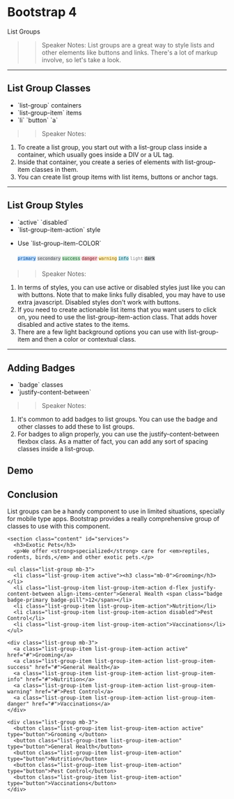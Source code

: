 <!-- .slide: data-state="title" -->
# Bootstrap 4
List Groups

> > Speaker Notes:
List groups are a great way to style lists and other elements like buttons and links. There's a lot of markup involve, so let's take a look.

---

<!-- .slide: data-state="hasicon" -->

## <i class="fa fa-list-alt"></i> List Group Classes

<ul>
	<li class="fragment">`list-group` containers</li>
	<li class="fragment">`list-group-item` items</li>
	<li class="fragment">`li` `button` `a`</li>
</ul>

> > Speaker Notes:
1. To create a list group, you start out with a list-group class inside a container, which usually goes inside a DIV or a UL tag.
1. Inside that container, you create a series of elements with list-group-item classes in them.
1. You can create list group items with list items, buttons or anchor tags.

---

<!-- .slide: data-state="hasicon" -->

## <i class="fa fa-list-alt"></i> List Group Styles
<ul>
	<li class="fragment">`active` `disabled`</li>
	<li class="fragment">`list-group-item-action` style</li>
	<li class="fragment"><p contenteditable>Use `list-group-item-COLOR`</p>
		<small style="line-height: 220%; vertical-align: text-bottom;">
			<code style="background:#b8daff; color:#004085;">primary</code>
			<code style="background:#dddfe2; color:#464a4e;">secondary</code>
			<code style="background:#c3e6cb; color:#155724;">success</code>
			<code style="background:#f5c6cb; color:#721c24;">danger</code>
			<code style="background:#ffeeba; color:#856404;">warning</code>
			<code style="background:#bee5eb; color:#0c5460;">info</code>
			<code style="background:#fdfdfe; color:#818182;">light</code>
			<code style="background:#c6c8ca; color:#1b1e21;">dark</code>
		</small>
	</li>
</ul>

> > Speaker Notes:
1. In terms of styles, you can use active or disabled styles just like you can with buttons. Note that to make links fully disabled, you may have to use extra javascript. Disabled styles don't work with buttons.
1. If you need to create actionable list items that you want users to click on, you need to use the list-group-item-action class. That adds hover disabled and active states to the items.
1. There are a few light background options you can use with list-group-item and then a color or contextual class.

---

<!-- .slide: data-state="hasicon" -->

## <i class="fa fa-list-alt"></i> Adding Badges

<ul>
	<li class="fragment">`badge` classes</li>
	<li class="fragment">`justify-content-between`</li>
</ul>

> > Speaker Notes:
1. It's common to add badges to list groups. You can use the badge and other classes to add these to list groups.
2. For badges to align properly, you can use the justify-content-between flexbox class. As a matter of fact, you can add any sort of spacing classes inside a list-group.

## Demo

## Conclusion
List groups can be a handy component to use in limited situations, specially for mobile type apps. Bootstrap provides a really comprehensive group of classes to use with this component.


```
<section class="content" id="services">
  <h3>Exotic Pets</h3>
  <p>We offer <strong>specialized</strong> care for <em>reptiles, rodents, birds,</em> and other exotic pets.</p>

<ul class="list-group mb-3">
  <li class="list-group-item active"><h3 class="mb-0">Grooming</h3></li>
  <li class="list-group-item list-group-item-action d-flex justify-content-between align-items-center">General Health <span class="badge badge-primary badge-pill">12</span></li>
  <li class="list-group-item list-group-item-action">Nutrition</li>
  <li class="list-group-item list-group-item-action disabled">Pest Control</li>
  <li class="list-group-item list-group-item-action">Vaccinations</li>
</ul>

<div class="list-group mb-3">
  <a class="list-group-item list-group-item-action active" href="#">Grooming</a>
  <a class="list-group-item list-group-item-action list-group-item-success" href="#">General Health</a>
  <a class="list-group-item list-group-item-action list-group-item-info" href="#">Nutrition</a>
  <a class="list-group-item list-group-item-action list-group-item-warning" href="#">Pest Control</a>
  <a class="list-group-item list-group-item-action list-group-item-danger" href="#">Vaccinations</a>
</div>

<div class="list-group mb-3">
  <button class="list-group-item list-group-item-action active" type="button">Grooming </button>
  <button class="list-group-item list-group-item-action" type="button">General Health</button>
  <button class="list-group-item list-group-item-action" type="button">Nutrition</button>
  <button class="list-group-item list-group-item-action" type="button">Pest Control</button>
  <button class="list-group-item list-group-item-action" type="button">Vaccinations</button>
</div>
```
